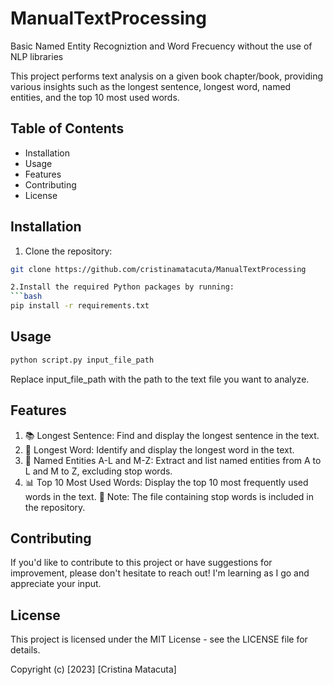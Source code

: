 # ManualTextProcessing
Basic Named Entity Recogniztion and Word Frecuency without the use of NLP libraries

This project performs text analysis on a given book chapter/book, providing various insights such as the longest sentence, longest word, named entities, and the top 10 most used words.

## Table of Contents
- Installation
- Usage
- Features
- Contributing
- License

## Installation

1. Clone the repository:

```bash
git clone https://github.com/cristinamatacuta/ManualTextProcessing

2.Install the required Python packages by running:
```bash
pip install -r requirements.txt
```
## Usage
```bash
python script.py input_file_path
```
Replace input_file_path with the path to the text file you want to analyze.

## Features
1. :books: Longest Sentence: Find and display the longest sentence in the text.
2. :green_book: Longest Word: Identify and display the longest word in the text.
3. :city_sunset: Named Entities A-L and M-Z: Extract and list named entities from A to L and M to Z, excluding stop words.
4.  :bar_chart: Top 10 Most Used Words: Display the top 10 most frequently used words in the text.
 :pushpin: Note: The file containing stop words is included in the repository.

## Contributing
If you'd like to contribute to this project or have suggestions for improvement, please don't hesitate to reach out! I'm learning as I go and appreciate your input.

## License
This project is licensed under the MIT License - see the LICENSE file for details.



Copyright (c) [2023] [Cristina Matacuta]
